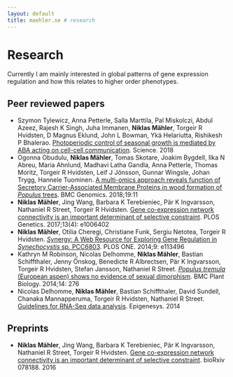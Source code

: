 ```yaml
---
layout: default
title: maehler.se # research
---
```


# Research

Currently I am mainly interested in global patterns of gene expression regulation and how this relates to higher order phenotypes.

## Peer reviewed papers

- Szymon Tylewicz, Anna Petterle, Salla Marttila, Pal Miskolczi, Abdul Azeez, Rajesh K Singh, Juha Immanen, **Niklas Mähler**, Torgeir R Hvidsten, D Magnus Eklund, John L Bowman, Ykä Helariutta, Rishikesh P Bhalerao. [Photoperiodic control of seasonal growth is mediated by ABA acting on cell-cell communication][aba]. Science. 2018
- Ogonna Obudulu, **Niklas Mähler**, Tomas Skotare, Joakim Bygdell, Ilka N Abreu, Maria Ahnlund, Madhavi Latha Gandla, Anna Petterle, Thomas Moritz, Torgeir R Hvidsten, Leif J Jönsson, Gunnar Wingsle, Johan Trygg, Hannele Tuominen. [A multi-omics approach reveals function of Secretory Carrier-Associated Membrane Proteins in wood formation of *Populus* trees][bioimprove-scamp]. BMC Genomics. 2018;19:11
- **Niklas Mähler**, Jing Wang, Barbara K Terebieniec, Pär K Ingvarsson, Nathaniel R Street, Torgeir R Hvidsten. [Gene co-expression network connectivity is an important determinant of selective constraint][aspen-eqtl]. PLOS Genetics. 2017;13(4): e1006402
- **Niklas Mähler**, Otilia Cheregi, Christiane Funk, Sergiu Netotea, Torgeir R Hvidsten. [*Syn*ergy: A Web Resource for Exploring Gene Regulation in *Synechocystis* sp. PCC6803][synergy]. PLOS ONE. 2014;9: e113496
- Kathryn M Robinson, Nicolas Delhomme, **Niklas Mähler**, Bastian Schiffthaler, Jenny Önskog, Benedicte R Albrectsen, Pär K Ingvarsson, Torgeir R Hvidsten, Stefan Jansson, Nathaniel R Street. [*Populus tremula* (European aspen) shows no evidence of sexual dimorphism][aspen-sex]. BMC Plant Biology. 2014;14: 276
- Nicolas Delhomme, **Niklas Mähler**, Bastian Schiffthaler, David Sundell, Chanaka Mannapperuma, Torgeir R Hvidsten, Nathaniel R Street. [Guidelines for RNA-Seq data analysis][rnaseq-guidelines]. Epigenesys. 2014

## Preprints

- **Niklas Mähler**, Jing Wang, Barbara K Terebieniec, Pär K Ingvarsson, Nathaniel R Street, Torgeir R Hvidsten. [Gene co-expression network connectivity is an important determinant of selective constraint][aspen-eqtl-preprint]. bioRxiv 078188. 2016

[aba]: <https://doi.org/10.1126/science.aan8576>
[bioimprove-scamp]: <https://doi.org/10.1186/s12864-017-4411-1>
[aspen-eqtl]: <https://doi.org/10.1371/journal.pgen.1006402>
[synergy]: <http://dx.doi.org/10.1371/journal.pone.0113496>
[aspen-sex]: <http://dx.doi.org/10.1186/s12870-014-0276-5>
[rnaseq-guidelines]: <http://www.epigenesys.eu/en/protocols/bio-informatics/1283-guidelines-for-rna-seq-data-analysis>

[aspen-eqtl-preprint]: <http://dx.doi.org/10.1101/078188>
